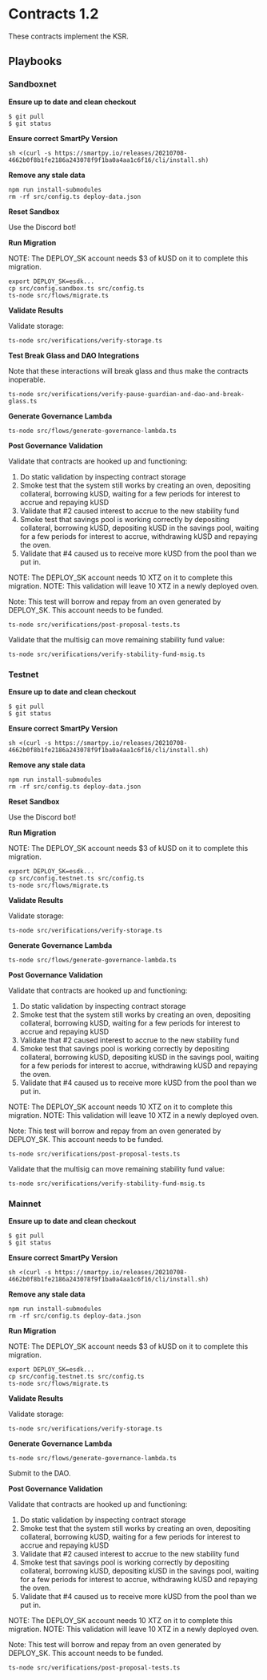 # Contracts 1.2

These contracts implement the KSR. 

## Playbooks
### Sandboxnet

**Ensure up to date and clean checkout**
```
$ git pull
$ git status
```

**Ensure correct SmartPy Version**

```
sh <(curl -s https://smartpy.io/releases/20210708-4662b0f8b1fe2186a243078f9f1ba0a4aa1c6f16/cli/install.sh)
```

**Remove any stale data**
```
npm run install-submodules
rm -rf src/config.ts deploy-data.json
```

**Reset Sandbox**

Use the Discord bot!

**Run Migration**

NOTE: The DEPLOY_SK account needs $3 of kUSD on it to complete this migration.

```
export DEPLOY_SK=esdk...
cp src/config.sandbox.ts src/config.ts
ts-node src/flows/migrate.ts
```

**Validate Results**

Validate storage:
```
ts-node src/verifications/verify-storage.ts
```

**Test Break Glass and DAO Integrations**

Note that these interactions will break glass and thus make the contracts inoperable. 

```
ts-node src/verifications/verify-pause-guardian-and-dao-and-break-glass.ts
```

**Generate Governance Lambda**

```
ts-node src/flows/generate-governance-lambda.ts
```

**Post Governance Validation**

Validate that contracts are hooked up and functioning:
1. Do static validation by inspecting contract storage
2. Smoke test that the system still works by creating an oven, depositing collateral, borrowing kUSD, waiting for a few periods for interest to accrue and repaying kUSD
3. Validate that #2 caused interest to accrue to the new stability fund
4. Smoke test that savings pool is working correctly by depositing collateral, borrowing kUSD, depositing kUSD in the savings pool, waiting for a few periods for interest to accrue, withdrawing kUSD and repaying the oven.
5. Validate that #4 caused us to receive more kUSD from the pool than we put in. 

NOTE: The DEPLOY_SK account needs 10 XTZ on it to complete this migration.
NOTE: This validation will leave 10 XTZ in a newly deployed oven.

Note: This test will borrow and repay from an oven generated by DEPLOY_SK. This account needs to be funded.
```
ts-node src/verifications/post-proposal-tests.ts
```

Validate that the multisig can move remaining stability fund value:
```
ts-node src/verifications/verify-stability-fund-msig.ts
```

### Testnet


**Ensure up to date and clean checkout**
```
$ git pull
$ git status
```

**Ensure correct SmartPy Version**

```
sh <(curl -s https://smartpy.io/releases/20210708-4662b0f8b1fe2186a243078f9f1ba0a4aa1c6f16/cli/install.sh)
```

**Remove any stale data**
```
npm run install-submodules
rm -rf src/config.ts deploy-data.json
```

**Reset Sandbox**

Use the Discord bot!

**Run Migration**

NOTE: The DEPLOY_SK account needs $3 of kUSD on it to complete this migration.

```
export DEPLOY_SK=esdk...
cp src/config.testnet.ts src/config.ts
ts-node src/flows/migrate.ts
```

**Validate Results**

Validate storage:
```
ts-node src/verifications/verify-storage.ts
```

**Generate Governance Lambda**

```
ts-node src/flows/generate-governance-lambda.ts
```

**Post Governance Validation**

Validate that contracts are hooked up and functioning:
1. Do static validation by inspecting contract storage
2. Smoke test that the system still works by creating an oven, depositing collateral, borrowing kUSD, waiting for a few periods for interest to accrue and repaying kUSD
3. Validate that #2 caused interest to accrue to the new stability fund
4. Smoke test that savings pool is working correctly by depositing collateral, borrowing kUSD, depositing kUSD in the savings pool, waiting for a few periods for interest to accrue, withdrawing kUSD and repaying the oven.
5. Validate that #4 caused us to receive more kUSD from the pool than we put in. 

NOTE: The DEPLOY_SK account needs 10 XTZ on it to complete this migration.
NOTE: This validation will leave 10 XTZ in a newly deployed oven.

Note: This test will borrow and repay from an oven generated by DEPLOY_SK. This account needs to be funded.
```
ts-node src/verifications/post-proposal-tests.ts
```

Validate that the multisig can move remaining stability fund value:
```
ts-node src/verifications/verify-stability-fund-msig.ts
```

### Mainnet

**Ensure up to date and clean checkout**
```
$ git pull
$ git status
```

**Ensure correct SmartPy Version**

```
sh <(curl -s https://smartpy.io/releases/20210708-4662b0f8b1fe2186a243078f9f1ba0a4aa1c6f16/cli/install.sh)
```

**Remove any stale data**
```
npm run install-submodules
rm -rf src/config.ts deploy-data.json
```

**Run Migration**

NOTE: The DEPLOY_SK account needs $3 of kUSD on it to complete this migration.

```
export DEPLOY_SK=esdk...
cp src/config.testnet.ts src/config.ts
ts-node src/flows/migrate.ts
```

**Validate Results**

Validate storage:
```
ts-node src/verifications/verify-storage.ts
```

**Generate Governance Lambda**

```
ts-node src/flows/generate-governance-lambda.ts
```

Submit to the DAO.

**Post Governance Validation**

Validate that contracts are hooked up and functioning:
1. Do static validation by inspecting contract storage
2. Smoke test that the system still works by creating an oven, depositing collateral, borrowing kUSD, waiting for a few periods for interest to accrue and repaying kUSD
3. Validate that #2 caused interest to accrue to the new stability fund
4. Smoke test that savings pool is working correctly by depositing collateral, borrowing kUSD, depositing kUSD in the savings pool, waiting for a few periods for interest to accrue, withdrawing kUSD and repaying the oven.
5. Validate that #4 caused us to receive more kUSD from the pool than we put in. 

NOTE: The DEPLOY_SK account needs 10 XTZ on it to complete this migration.
NOTE: This validation will leave 10 XTZ in a newly deployed oven.

Note: This test will borrow and repay from an oven generated by DEPLOY_SK. This account needs to be funded.
```
ts-node src/verifications/post-proposal-tests.ts
```
